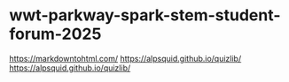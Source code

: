 # wwt-parkway-spark-stem-student-forum-2025

https://markdowntohtml.com/
https://alpsquid.github.io/quizlib/
https://alpsquid.github.io/quizlib/
